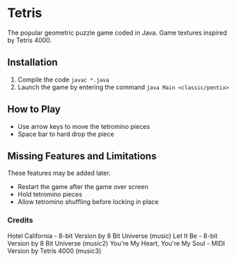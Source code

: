 # Tetris
The popular geometric puzzle game coded in Java. Game textures inspired by Tetris 4000.

## Installation
1. Compile the code `javac *.java`
2. Launch the game by entering the command `java Main <classic/pentix>`

## How to Play
- Use arrow keys to move the tetromino pieces
- Space bar to hard drop the piece

## Missing Features and Limitations
These features may be added later.
* Restart the game after the game over screen
* Hold tetromino pieces
* Allow tetromino shuffling before locking in place

### Credits
Hotel California - 8-bit Version by 8 Bit Universe (music)
Let It Be - 8-bit Version by 8 Bit Universe (music2)
You're My Heart, You're My Soul - MIDI Version by Tetris 4000 (music3)